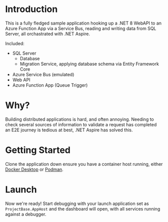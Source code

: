 # Introduction

This is a fully fledged sample application hooking up a .NET 8 WebAPI to an Azure Function App via a Service Bus, reading and writing data from SQL Server, all orchastrated with .NET Aspire.

Included:

- SQL Server
  - Database
  - Migration Service, applying database schema via Entity Framework Core
- Azure Service Bus (emulated)
- Web API
- Azure Function App (Queue Trigger)

# Why?

Building distributed applications is hard, and often annoying. Needing to check several sources of information to validate a request has completed an E2E journey is tedious at best, .NET Aspire has solved this.

# Getting Started

Clone the application down ensure you have a container host running, either [Docker Desktop](https://www.docker.com/products/docker-desktop/) or [Podman](https://podman.io/).

# Launch

Now we're ready! Start debugging with your launch application set as `ProjectBase.AppHost` and the dashboard will open, with all services running against a debugger.
